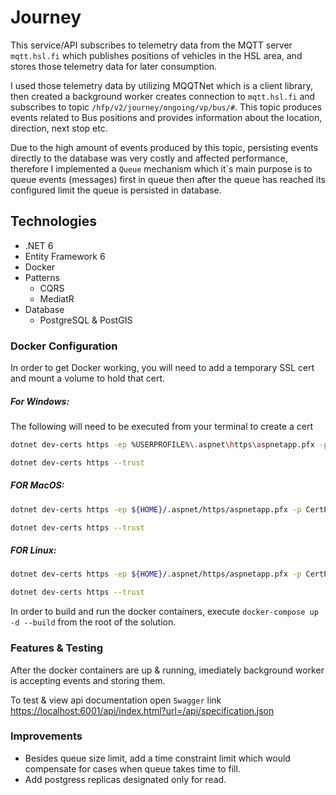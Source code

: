 # Journey

This service/API subscribes to telemetry data from the MQTT server `mqtt.hsl.fi` which publishes positions of vehicles in the HSL area, and stores those telemetry data for later consumption.

I used those telemetry data by utilizing MQQTNet which is a client library, then created a background worker creates connection to `mqtt.hsl.fi` and subscribes to topic `/hfp/v2/journey/ongoing/vp/bus/#`. This topic produces events related to Bus positions and provides information about the location, direction, next stop etc.

Due to the high amount of events produced by this topic, persisting events directly to the database was very costly and affected performance, therefore I implemented a `Queue` mechanism which it`s main purpose is to queue events (messages) first in queue then after the queue has reached its configured limit the queue is persisted in database.

## Technologies

- .NET 6
- Entity Framework 6
- Docker
- Patterns
  - CQRS
  - MediatR
- Database
  - PostgreSQL & PostGIS

### Docker Configuration

In order to get Docker working, you will need to add a temporary SSL cert and mount a volume to hold that cert.

##### For Windows:

The following will need to be executed from your terminal to create a cert

```sh
dotnet dev-certs https -ep %USERPROFILE%\.aspnet\https\aspnetapp.pfx -p CertPassword
```

```sh
dotnet dev-certs https --trust
```

##### FOR MacOS:

```sh
dotnet dev-certs https -ep ${HOME}/.aspnet/https/aspnetapp.pfx -p CertPassword
```

```sh
dotnet dev-certs https --trust
```

##### FOR Linux:

```sh
dotnet dev-certs https -ep ${HOME}/.aspnet/https/aspnetapp.pfx -p CertPassword
```

```sh
dotnet dev-certs https --trust
```

In order to build and run the docker containers, execute `docker-compose up -d --build` from the root of the solution.

### Features & Testing

After the docker containers are up & running, imediately background worker is accepting events and storing them.

To test & view api documentation open `Swagger` link
[https://localhost:6001/api/index.html?url=/api/specification.json](https://localhost:6001/api/index.html?url=/api/specification.json#/VehiclePosition/VehiclePosition_GetNearestBuses)

### Improvements

- Besides queue size limit, add a time constraint limit which would compensate for cases when queue takes time to fill.
- Add postgress replicas designated only for read.
